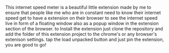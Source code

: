 This internet speed meter is a beautiful little extension made by me to ensure that people like me who are in constant need to know their internet speed get to have a extension on their browser to see the internet speed live in form of a floating window also as a popup window in the extension section of the browser. 
to Install the extension just clone the repository and add the folder of this extension project to the chrome's or any browser's extenison settings. 
tap the load unpacked button and just pin the extension, you are good to go! 
